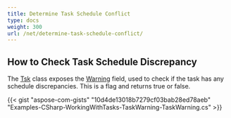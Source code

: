 ```yaml
---
title: Determine Task Schedule Conflict
type: docs
weight: 300
url: /net/determine-task-schedule-conflict/
---
```


## **How to Check Task Schedule Discrepancy**
The [Tsk](http://www.aspose.com/api/net/tasks/aspose.tasks/tsk) class exposes the [Warning](https://apireference.aspose.com/net/tasks/aspose.tasks/tsk/fields/warning) field, used to check if the task has any schedule discrepancies. This is a flag and returns true or false.

{{< gist "aspose-com-gists" "10d4de13018b7279cf03bab28ed78aeb" "Examples-CSharp-WorkingWithTasks-TaskWarning-TaskWarning.cs" >}}
